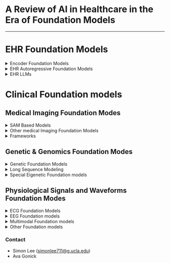 # A Review of AI in Healthcare in the Era of Foundation Models
---

# EHR Foundation Models

<details>
<summary> Encoder Foundation Models </summary>
  
### BERT-Based Representation Learning of Clinical and Scientific Data
| Model              | Source                                                                                     | Link |
|--------------------|--------------------------------------------------------------------------------------------|------|
| BioBERT            | *Bioinformatics*                                                                          | [BioBERT: A Pre-trained Biomedical Language Representation Model for Biomedical Text Mining](https://doi.org/10.1093/bioinformatics/btz682) |
| BioMedRoBERTa      | *Proceedings of ACL*                                                                      | [Don’t Stop Pretraining: Adapt Language Models to Domains and Tasks](https://aclanthology.org/2020.acl-main.740/) |
| PubMedBERT         | *ACM Transactions on Computing for Healthcare*                                            | [Domain-Specific Language Model Pretraining for Biomedical Natural Language Processing](https://dl.acm.org/doi/10.1145/3458754) |
| SciBERT            | *arXiv*                                                                                   | [A Pretrained Language Model for Scientific Text](https://arxiv.org/abs/1903.10676) |
| ClinicalBERT       | *arXiv*                                                                                   | [ClinicalBERT: Modeling Clinical Notes and Predicting Hospital Readmission](https://arxiv.org/abs/1904.05342) |
| BioClinicalBERT    | *arXiv*                                                                                   | [Publicly Available Clinical BERT Embeddings](https://arxiv.org/abs/1904.03323) |
| MedBERT (Version 1)| *APSIPA ASC*                                                                              | [MedBERT: A Pre-trained Language Model for Biomedical Named Entity Recognition](http://www.apsipa.org/proceedings/2022/APSIPA%202022/ThAM1-4/1570839765.pdf) |
| MedBERT (Version 2)| *NPJ Digital Medicine*                                                                    | [Med-BERT: Pretrained Contextualized Embeddings on Large-Scale Structured Electronic Health Records for Disease Prediction](https://www.nature.com/articles/s41746-021-00455-y) |
| RadBERT            | *Radiology: Artificial Intelligence*                                                      | [RadBERT: Adapting Transformer-based Language Models to Radiology](https://pubs.rsna.org/doi/full/10.1148/ryai.210258) |
| CEHR-BERT          | *Machine Learning for Health*                                                             | [CEHR-BERT: Incorporating Temporal Information from Structured EHR Data to Improve Prediction Tasks](https://proceedings.mlr.press/v158/) <br> *Note: Must look up paper on site to get PDF.* |

### BEHRT-Based temporal modeling
| Model              | Source                                                                                     | Link |
|--------------------|--------------------------------------------------------------------------------------------|------|
| BEHRT              | *Scientific reports*                                                                       | [BEHRT: Transformer for Electronic Health Records](https://www.nature.com/articles/s41598-020-62922-y) |
| CORE-BEHRT          | *arXiv*                                                                                    | [CORE-BEHRT A Carefully Optimized and Rigorously Evaluated BEHRT](https://arxiv.org/html/2404.15201v2) |
| Multimodal BEHRT    | *medRxiv*                                                                                  | [Multimodal BEHRT: Transformers for Multimodal Electronic Health Records to predict breast cancer prognosis](https://www.medrxiv.org/content/10.1101/2024.09.18.24312984v1) |
| Hi-BEHRT           | *IEEE journal of biomedical and health informatics*                                        | [Hi-BEHRT: Hierarchical Transformer-Based Model for Accurate Prediction of Clinical Events Using Multimodal Longitudinal Electronic Health Records](https://pubmed.ncbi.nlm.nih.gov/36427286/)|
| Targeted BEHRT     | *IEEE Transactions on Neural Networks and Learning Systems*                                | [Targeted-BEHRT: Deep Learning for Observational Causal Inference on Longitudinal Electronic Health Records](https://pubmed.ncbi.nlm.nih.gov/35737602/) |
| ExBEHRT            | *International Workshop on Trustworthy Machine Learning for Healthcare*                   | [ExBEHRT: Extended Transformer for Electronic Health Records to Predict Disease Subtypes & Progressions](https://arxiv.org/abs/2303.12364) |
| MEME               | *arXiv*                                                                                    | [Multimodal Clinical Pseudo-notes for Emergency Department Prediction Tasks using Multiple Embedding Model for EHR (MEME)](https://arxiv.org/html/2402.00160v1)

### Other Transformer-Based Models
| Model              | Source                                                                                     | Link |
|--------------------|--------------------------------------------------------------------------------------------|------|
| MiME               | *Advances in neural information processing systems*                                        | [MiME: Multilevel Medical Embedding of Electronic Health Records for Predictive Healthcare](https://papers.nips.cc/paper_files/paper/2018/hash/934b535800b1cba8f96a5d72f72f1611-Abstract.html)| 
| BioMegatron        | *Proceedings of the 2020 Conference on Empirical Methods in Natural Language Processing (EMNLP)* | [BioMegatron: Larger Biomedical Domain Language Model](https://aclanthology.org/2020.emnlp-main.379/)
| GatorTron          | *arXiv*                                                                                    | [GatorTron: A Large Clinical Language Model to Unlock Patient Information from Unstructured Electronic Health Records](https://arxiv.org/abs/2203.03540) |

</details>

<details>
<summary> EHR Autoregressive Foundation Models </summary>

### Early Autoregressive Models
| Model              | Source                                                                                     | Link |
|--------------------|--------------------------------------------------------------------------------------------|------|
| Doctor AI          | *Machine learning for healthcare conference*                                               | [Doctor AI: Predicting Clinical Events via Recurrent Neural Networks](https://pubmed.ncbi.nlm.nih.gov/28286600/) |

### GPT Based Models
| Model              | Source                                                                                     | Link |
|--------------------|--------------------------------------------------------------------------------------------|------|
| CEHR-GPT           | *arXiv*                                                                                    | [CEHR-GPT: Generating Electronic Health Records with Chronological Patient Timelines](https://arxiv.org/abs/2402.04400) |
| Foresight          | *Lancet Digit. Health 6, e281–e290*                                                        | [Foresight—a generative pretrained transformer for modelling of patient timelines using electronic health records: a retrospective modelling study](https://www.thelancet.com/journals/landig/article/PIIS2589-7500(24)00025-6/fulltext) |
| Event Stream GPT   | *NIPS '23: Proceedings of the 37th International Conference on Neural Information Processing Systems* | [Event stream GPT: a data pre-processing and modeling library for generative, pre-trained transformers over continuous-time sequences of complex events](https://dl.acm.org/doi/10.5555/3666122.3667179) | 
| MedGPT             | *arXiv*                                                                                     | [MedGPT: Medical Concept Prediction from Clinical Narratives](https://arxiv.org/abs/2107.03134) |
| Hao et al. enhanced MedGPT| *Biomedical Informatics*                                                             | [A GPT-based EHR modeling system for unsupervised novel disease detection](https://www.sciencedirect.com/science/article/abs/pii/S1532046424001242)

### Modern Autoregressive Approaches
| Model              | Source                                                                                     | Link |
|--------------------|--------------------------------------------------------------------------------------------|------|
| EHRMamba           | *arXiv*                                                                                    | [EHRMamba: Towards Generalizable and Scalable Foundation Models for Electronic Health Records](https://arxiv.org/abs/2405.14567) |
| ClinicalMamba      | *arXiv*                                                                                    | [ClinicalMamba: A Generative Clinical Language Model on Longitudinal Clinical Notes](https://arxiv.org/abs/2403.05795) |
| APRICOT-Mamba      | *arXiv*                                                                                    | [APRICOT-Mamba: Acuity Prediction in Intensive Care Unit (ICU): Development and Validation of a Stability, Transitions, and Life-Sustaining Therapies Prediction Model](https://arxiv.org/abs/2311.02026) |


</details>

<details>
<summary> EHR LLMs </summary>
  
### GPT Based LLMs
| Model              | Source                                                                                     | Link |
|--------------------|--------------------------------------------------------------------------------------------|------|
| GatorTronGPT       | *NPJ Digital Medicine*                                                                     | [A study of generative large language model for medical research and healthcare](https://pubmed.ncbi.nlm.nih.gov/37973919/)
| ClinicalGPT        | *arXiv*                                                                                    | [ClinicalGPT: Large Language Models Finetuned with Diverse Medical Data and Comprehensive Evaluation](https://arxiv.org/abs/2306.09968) |

### LLaMA Based LLMs 
| Model              | Source                                                                                     | Link |
|--------------------|--------------------------------------------------------------------------------------------|------|
| ChatDoctor         | *Cureus*                                                                                   | [ChatDoctor: A Medical Chat Model Fine-Tuned on a Large Language Model Meta-AI (LLaMA) Using Medical Domain Knowledge](https://pmc.ncbi.nlm.nih.gov/articles/PMC10364849/) |
| MediTron-70B       | *arXiv*                                                                                    | [MEDITRON-70B: Scaling Medical Pretraining for Large Language Models](https://arxiv.org/abs/2311.16079) |
| PMC-LLaMA          | *arXiv*                                                                                    | [PMC-LLaMA: toward building open-source language models for medicine](https://arxiv.org/abs/2304.14454) |
| HuaTuo             | *arXiv*                                                                                    | [HuatuoGPT, Towards Taming Language Model to Be a Doctor](https://arxiv.org/abs/2305.15075) |

### Multimodal Medical LLMs
| Model              | Source                                                                                     | Link |
|--------------------|--------------------------------------------------------------------------------------------|------|
| BiomedGPT          | *arXiv*                                                                                    | [BiomedGPT: A Generalist Vision-Language Foundation Model for Diverse Biomedical Tasks](https://arxiv.org/abs/2305.17100) |
| Med-Flamingo       | *arXiv*                                                                                    | [Med-Flamingo: a Multimodal Medical Few-shot Learner](https://arxiv.org/abs/2307.15189) | 
| LLaVA-MED          | *arXiv*                                                                                    | [LLaVA-Med: Training a Large Language-and-Vision Assistant for Biomedicine in One Day](https://arxiv.org/abs/2306.00890) |
| MedPaLM 2          | *arXiv*                                                                                    | [Towards Expert-Level Medical Question Answering with Large Language Models](https://arxiv.org/abs/2305.09617) |

### Prompting Techniques in Medical LLMs
| Model              | Source                                                                                     | Link |
|--------------------|--------------------------------------------------------------------------------------------|------|
| Dr. Knows          | *arXiv*                                                                                    | [Leveraging A Medical Knowledge Graph into Large Language Models for Diagnosis Prediction](https://arxiv.org/pdf/2308.14321v1) |
| ChatCAD            | *arXiv*                                                                                    | [ChatCAD: Interactive Computer-Aided Diagnosis on Medical Image using Large Language Models](https://arxiv.org/abs/2302.07257) |

### Other Medical LLMs
| Model              | Source                                                                                     | Link |
|--------------------|--------------------------------------------------------------------------------------------|------|
| MedPaLM            | *Nature*                                                                                   | [Large language models encode clinical knowledge](https://www.nature.com/articles/s41586-023-06291-2) |
| NYUTron            | *Nature*                                                                                   | [Health system-scale language models are all-purpose prediction engines](https://pubmed.ncbi.nlm.nih.gov/37286606/) |
| MedCPT             | *Bioinformatics Oxford Academic*                                                           | [MedCPT: Contrastive Pre-trained Transformers with large-scale PubMed search logs for zero-shot biomedical information retrieval](https://pubmed.ncbi.nlm.nih.gov/37930897/) |
| BioGPT             | *arXiv*                                                                                    | [BioGPT: Generative Pre-trained Transformer for Biomedical Text Generation and Mining](https://arxiv.org/abs/2210.10341) |
| BioMistral         | *arXiv*                                                                                    | [BioMistral: A Collection of Open-Source Pretrained Large Language Models for Medical Domains](https://arxiv.org/abs/2402.10373) |
| DRAGON             | *arXiv*                                                                                    | [Deep Bidirectional Language-Knowledge Graph Pretraining](https://arxiv.org/abs/2210.09338) |
| Med-Gemini         | *arXiv*                                                                                    | [Capabilities of Gemini Models in Medicine](https://arxiv.org/abs/2404.18416) |
| Clinical Camel     | *arXiv*                                                                                    | [Clinical Camel: An Open Expert-Level Medical Language Model with Dialogue-Based Knowledge Encoding](https://arxiv.org/abs/2305.12031) |
| Aloe               | *arXiv*                                                                                    | [Aloe: A Family of Fine-tuned Open Healthcare LLMs](https://arxiv.org/abs/2405.01886) |

</details>

# Clinical Foundation models

## Medical Imaging Foundation Modes

<details>
<summary> SAM Based Models </summary>
  
| Model              | Source                                                                                     | Link |
|--------------------|--------------------------------------------------------------------------------------------|------|
| MedSAM             | *Nature Communications*                                                                    | [Segment anything in medical images](https://www.nature.com/articles/s41467-024-44824-z) |
| MedSAM 2           | *arXiv*                                                                                    | [Medical SAM 2: Segment medical images as video via Segment Anything Model 2](https://arxiv.org/abs/2408.00874) |
</details>

<details>
<summary> Other medical Imaging Foundation Models </summary>

| Model              | Source                                                                                     | Link |
|--------------------|--------------------------------------------------------------------------------------------|------|
| VISION-MAE         | *arXiv*                                                                                    | [VISION-MAE: A Foundation Model for Medical Image Segmentation and Classification](https://arxiv.org/abs/2402.01034) |
| VISTA3D            | *arXiv*                                                                                    | [VISTA3D: Versatile Imaging SegmenTation and Annotation model for 3D Computed Tomography](https://arxiv.org/abs/2406.05285) |
| GigaPath           | *Nature*                                                                                   | [A whole-slide foundation model for digital pathology from real-world data](https://www.nature.com/articles/s41586-024-07441-w) |
| EVA-X              | *arXiv*                                                                                    | [EVA-X: A Foundation Model for General Chest X-ray Analysis with Self-supervised Learning](https://arxiv.org/abs/2405.05237) |
| Med-gemini         | *arXiv*                                                                                    | [Advancing Multimodal Medical Capabilities of Gemini](https://arxiv.org/abs/2405.03162) |
| PLIP               | 
</details>

<details>
<summary> Frameworks </summary>
[fill in]
</details>

## Genetic & Genomics Foundation Modes

<details>
<summary> Genetic Foundation Models </summary>
[fill in]
</details>

<details>
<summary> Long Sequence Modeling </summary>
[fill in]
</details>

<details>
<summary> Special Eigenetic Foundation models </summary>
[fill in]
</details>

## Physiological Signals and Waveforms Foundation Modes

<details>
<summary> ECG Foundation Models </summary>
[fill in]
</details>

<details>
<summary> EEG Foundation models </summary>
[fill in]
</details>

<details>
<summary> Multimodal Foundation models </summary>
[fill in]
</details>

<details>
<summary> Other Foundation models </summary>
[fill in]
</details>

### Contact

- Simon Lee (simonlee711@g.ucla.edu)
- Ava Gonick


  


